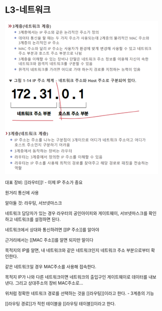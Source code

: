 # L3-네트워크

![](attachments/2022-09-14-17-40-35.png)

대표 장비: [[라우터]]! - 이제 IP 주소가 중요 

원거리 통신에 사용 

알아둘 것: 라우팅, 서브넷마스크 

네트워크 담당자가 있는 경우 라우터의 공인아이피와 게이트웨이, 서브넷마스크를 확인하고 네트워크를 설정하면 된다.  

네트워크에서 상대와 통신하려면 [[IP 주소]]를 알아야 

근거리에서는 [[MAC 주소]]를 알면 되지만 말이다 

목적지의 IP를 알면, 내 네트워크와 같은 네트워크인지 네트워크 주소 부분으로부터 확인한다.  

같은 네트워크일 경우 MAC주소를 사용해 접속한다. 

목적지 IP가 나와 다른 네트워크이면 네트워크의 출입구인 게이트웨이로 데이터를 내보낸다. 그리고 상대주소의 장비 MAC주소로... 

 
위처럼 정확한 네트워크 경로를 선택하는 것을 [[라우팅]]이라고 한다. - 3계층의 기능 

[[라우팅 경로]]가 적힌 테이블을 [[라우팅 테이블]]이라고 한다.  

